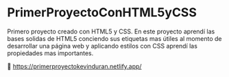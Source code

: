 # PrimerProyectoConHTML5yCSS

Primero proyecto creado con HTML5 y CSS.
En este proyecto aprendí las bases solidas de HTML5 conciendo sus etiquetas mas útiles al momento de desarrollar una página web y aplicando estilos con CSS aprendí las propiedades mas importantes. 

🔗 https://primerproyectokevinduran.netlify.app/

